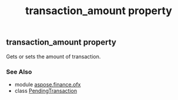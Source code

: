 ﻿---
title: transaction_amount property
second_title: Aspose.Finance for Python via .NET API References
description: 
type: docs
weight: 110
url: /python-net/aspose.finance.ofx/pendingtransaction/transaction_amount/
is_root: false
---

## transaction_amount property


Gets or sets the amount of transaction.

### See Also
* module [aspose.finance.ofx](../../)
* class [PendingTransaction](/finance/python-net/aspose.finance.ofx/pendingtransaction)
